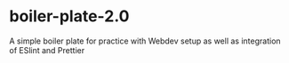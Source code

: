 # boiler-plate-2.0
A simple boiler plate for practice with Webdev setup as well as integration of ESlint and Prettier
